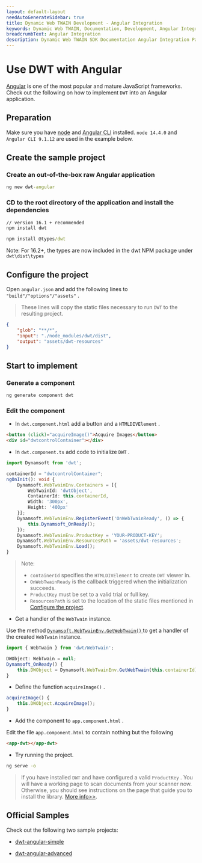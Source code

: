 ```yaml
---
layout: default-layout
needAutoGenerateSidebar: true
title: Dynamic Web TWAIN Development - Angular Integration
keywords: Dynamic Web TWAIN, Documentation, Development, Angular Integration
breadcrumbText: Angular Integration
description: Dynamic Web TWAIN SDK Documentation Angular Integration Page
---
```


# Use DWT with Angular

[Angular](https://angular.io/) is one of the most popular and mature JavaScript frameworks. Check out the following on how to implement `DWT` into an Angular application.

## Preparation

Make sure you have [node](https://nodejs.org/) and [Angular CLI](https://cli.angular.io/) installed. `node 14.4.0` and `Angular CLI 9.1.12` are used in the example below.

## Create the sample project

### Create an out-of-the-box raw Angular application

``` cmd
ng new dwt-angular
```

### **CD** to the root directory of the application and install the dependencies

``` cmd
// version 16.1 + recommended
npm install dwt
```

``` cmd
npm install @types/dwt
```
Note: For 16.2+, the types are now included in the dwt NPM package under `dwt\dist\types`

## Configure the project

Open `angular.json` and add the following lines to `"build"/"options"/"assets"` .

> These lines will copy the static files necessary to run `DWT` to the resulting project.

``` json
{
    "glob": "**/*",
    "input": "./node_modules/dwt/dist",
    "output": "assets/dwt-resources"
}
```

## Start to implement

### Generate a component

``` cmd
ng generate component dwt
```

### Edit the component

* In `dwt.component.html` add a button and a `HTMLDIVElement` .

``` html
<button (click)="acquireImage()">Acquire Images</button>
<div id="dwtcontrolContainer"></div>
```

* In `dwt.component.ts` add code to initialize `DWT` .

``` typescript
import Dynamsoft from 'dwt';
```

``` typescript
containerId = "dwtcontrolContainer";
ngOnInit(): void {
    Dynamsoft.WebTwainEnv.Containers = [{
        WebTwainId: 'dwtObject',
        ContainerId: this.containerId,
        Width: '300px',
        Height: '400px'
    }];
    Dynamsoft.WebTwainEnv.RegisterEvent('OnWebTwainReady', () => {
        this.Dynamsoft_OnReady();
    });
    Dynamsoft.WebTwainEnv.ProductKey = 'YOUR-PRODUCT-KEY';
    Dynamsoft.WebTwainEnv.ResourcesPath = 'assets/dwt-resources';
    Dynamsoft.WebTwainEnv.Load();
}
```

> Note:
> * `containerId` specifies the `HTMLDIVElement` to create `DWT` viewer in.
> * `OnWebTwainReady` is the callback triggered when the initialization succeeds.
> * `ProductKey` must be set to a valid trial or full key.
> * `ResourcesPath` is set to the location of the static files mentioned in [Configure the project](#configure-the-project).

* Get a handler of the `WebTwain` instance.

Use the method [ `Dynamsoft.WebTwainEnv.GetWebTwain()` ]({{site.info}}api/Dynamsoft_WebTwainEnv.html#getwebtwain) to get a handler of the created `WebTwain` instance.

``` typescript
import { WebTwain } from 'dwt/WebTwain';
```

``` typescript
DWObject: WebTwain = null;
Dynamsoft_OnReady() {
    this.DWObject = Dynamsoft.WebTwainEnv.GetWebTwain(this.containerId);
}
```

* Define the function `acquireImage()` .

``` typescript
acquireImage() {
    this.DWObject.AcquireImage();
}
```

* Add the component to `app.component.html` .

Edit the file `app.component.html` to contain nothing but the following

``` html
<app-dwt></app-dwt>
```

* Try running the project.

``` cmd
ng serve -o
```

> If you have installed `DWT` and have configured a valid `ProductKey` . You will have a working page to scan documents from your scanner now. Otherwise, you should see instructions on the page that guide you to install the library. [More info>>]({{site.indepth}}features/initialize.html#installation-of-the-dynamsoft-service).

## Official Samples

Check out the following two sample projects:

* [dwt-angular-simple](https://github.com/dynamsoft-dwt/dwt-angular-simple)

* [dwt-angular-advanced](https://github.com/dynamsoft-dwt/dwt-angular-advanced)
